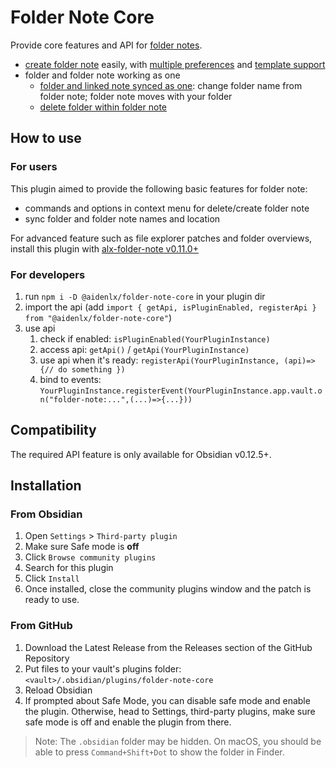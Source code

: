 # Folder Note Core

Provide core features and API for [folder notes](https://github.com/aidenlx/alx-folder-note).

- [create folder note](https://github.com/aidenlx/alx-folder-note/wiki/create-folder-note) easily, with [multiple preferences](https://github.com/aidenlx/alx-folder-note/wiki/folder-note-pref) and [template support](https://github.com/aidenlx/alx-folder-note/wiki/core-settings#template)
- folder and folder note working as one
  - [folder and linked note synced as one](https://github.com/aidenlx/alx-folder-note/wiki/core-settings#auto-rename): change folder name from folder note; folder note moves with your folder
  - [delete folder within folder note](https://github.com/aidenlx/alx-folder-note/wiki/delete-folder-from-folder-note)

## How to use

### For users

This plugin aimed to provide the following basic features for folder note:

- commands and options in context menu for delete/create folder note
- sync folder and folder note names and location

For advanced feature such as file explorer patches and folder overviews, install this plugin with [alx-folder-note v0.11.0+](https://github.com/aidenlx/alx-folder-note)

### For developers

1. run `npm i -D @aidenlx/folder-note-core` in your plugin dir
2. import the api (add `import { getApi, isPluginEnabled, registerApi } from "@aidenlx/folder-note-core"`)
3. use api
   1. check if enabled: `isPluginEnabled(YourPluginInstance)`
   2. access api: `getApi()` / `getApi(YourPluginInstance)`
   3. use api when it's ready: `registerApi(YourPluginInstance, (api)=>{// do something })`
   4. bind to events: `YourPluginInstance.registerEvent(YourPluginInstance.app.vault.on("folder-note:...",(...)=>{...}))`

## Compatibility

The required API feature is only available for Obsidian v0.12.5+.

## Installation

### From Obsidian

1. Open `Settings` > `Third-party plugin`
2. Make sure Safe mode is **off**
3. Click `Browse community plugins`
4. Search for this plugin
5. Click `Install`
6. Once installed, close the community plugins window and the patch is ready to use.

### From GitHub

1. Download the Latest Release from the Releases section of the GitHub Repository
2. Put files to your vault's plugins folder: `<vault>/.obsidian/plugins/folder-note-core`
3. Reload Obsidian
4. If prompted about Safe Mode, you can disable safe mode and enable the plugin.
   Otherwise, head to Settings, third-party plugins, make sure safe mode is off and
   enable the plugin from there.

> Note: The `.obsidian` folder may be hidden. On macOS, you should be able to press `Command+Shift+Dot` to show the folder in Finder.
